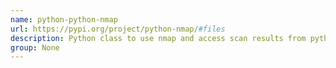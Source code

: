 ```yaml
---
name: python-python-nmap
url: https://pypi.org/project/python-nmap/#files
description: Python class to use nmap and access scan results from python3.
group: None
---
```


